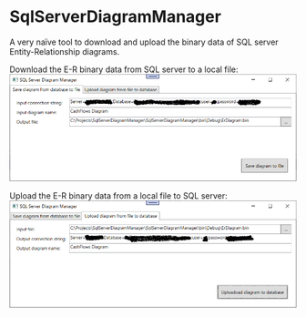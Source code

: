# SqlServerDiagramManager

A very naïve tool to download and upload the binary data of SQL server Entity-Relationship diagrams.

Download the E-R binary data from SQL server to a local file:
![Download the E-R binary data from SQL server to a local file](Documentation/ScreenShot01.png)

Upload the E-R binary data from a local file to SQL server:
![Upload the E-R binary data from a local file to SQL server](Documentation/ScreenShot02.png)
